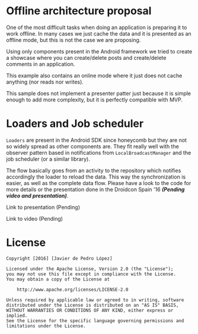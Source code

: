 # Offline architecture proposal

One of the most difficult tasks when doing an application is preparing it to work offline.
In many cases we just cache the data and it is presented as an offline mode, 
but this is not the case we are proposing.

Using only components present in the Android framework we tried to create a showcase
where you can create/delete posts and create/delete comments in an application.

This example also contains an online mode where it just does not cache anything (nor reads
nor writes).

This sample does not implement a presenter patter just because it is simple enough to add
more complexity, but it is perfectly compatible with MVP.

# Loaders and Job scheduler

```Loaders``` are present in the Android SDK since honeycomb but they are not so widely spread 
as other components are. They fit really well with the observer pattern based in notifications
from ```LocalBroadcastManager``` and the job scheduler (or a similar library).

The flow basically goes from an activity to the repository which notifies accordingly
the loader to reload the data. This way the synchronization is easier, as well as
the complete data flow. Please have a look to the code for more details or
the presentation done in the Droidcon Spain '16 ***(Pending video and presentation)***.

Link to presentation (Pending)

Link to video (Pending)

# License
```
Copyright [2016] [Javier de Pedro López]

Licensed under the Apache License, Version 2.0 (the "License");
you may not use this file except in compliance with the License.
You may obtain a copy of the License at

    http://www.apache.org/licenses/LICENSE-2.0

Unless required by applicable law or agreed to in writing, software
distributed under the License is distributed on an "AS IS" BASIS,
WITHOUT WARRANTIES OR CONDITIONS OF ANY KIND, either express or implied.
See the License for the specific language governing permissions and
limitations under the License.
```